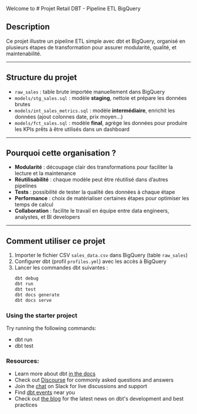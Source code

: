 Welcome to # Projet Retail DBT - Pipeline ETL BigQuery

## Description

Ce projet illustre un pipeline ETL simple avec dbt et BigQuery, organisé en plusieurs étapes de transformation pour assurer modularité, qualité, et maintenabilité.

---

## Structure du projet

- `raw_sales` : table brute importée manuellement dans BigQuery  
- `models/stg_sales.sql` : modèle **staging**, nettoie et prépare les données brutes  
- `models/int_sales_metrics.sql` : modèle **intermédiaire**, enrichit les données (ajout colonnes date, prix moyen…)  
- `models/fct_sales.sql` : modèle **final**, agrège les données pour produire les KPIs prêts à être utilisés dans un dashboard

---

## Pourquoi cette organisation ?

- **Modularité** : découpage clair des transformations pour faciliter la lecture et la maintenance  
- **Réutilisabilité** : chaque modèle peut être réutilisé dans d’autres pipelines  
- **Tests** : possibilité de tester la qualité des données à chaque étape  
- **Performance** : choix de matérialiser certaines étapes pour optimiser les temps de calcul  
- **Collaboration** : facilite le travail en équipe entre data engineers, analystes, et BI developers

---

## Comment utiliser ce projet

1. Importer le fichier CSV `sales_data.csv` dans BigQuery (table `raw_sales`)  
2. Configurer dbt (profil `profiles.yml`) avec les accès à BigQuery  
3. Lancer les commandes dbt suivantes :  
   ```bash
   dbt debug  
   dbt run  
   dbt test  
   dbt docs generate  
   dbt docs serve  


### Using the starter project

Try running the following commands:
- dbt run
- dbt test


### Resources:
- Learn more about dbt [in the docs](https://docs.getdbt.com/docs/introduction)
- Check out [Discourse](https://discourse.getdbt.com/) for commonly asked questions and answers
- Join the [chat](https://community.getdbt.com/) on Slack for live discussions and support
- Find [dbt events](https://events.getdbt.com) near you
- Check out [the blog](https://blog.getdbt.com/) for the latest news on dbt's development and best practices
